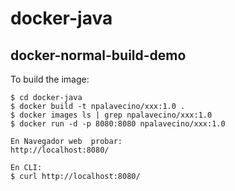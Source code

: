 # docker-java


## docker-normal-build-demo

To build the image:

```shell
$ cd docker-java
$ docker build -t npalavecino/xxx:1.0 .
$ docker images ls | grep npalavecino/xxx:1.0
$ docker run -d -p 8080:8080 npalavecino/xxx:1.0   

En Navegador web  probar: 
http://localhost:8080/

En CLI:
$ curl http://localhost:8080/



